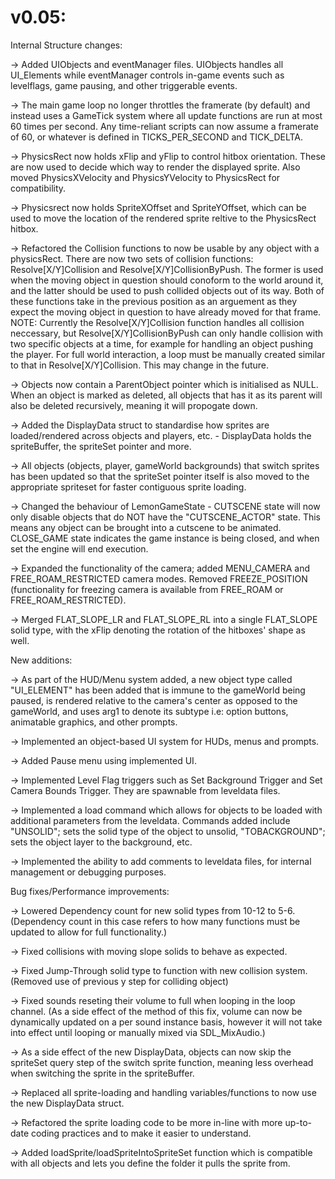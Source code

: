 
# v0.05:

Internal Structure changes: 

-> Added UIObjects and eventManager files. UIObjects handles all UI_Elements while eventManager controls in-game events such as levelflags, game pausing, and other triggerable events.

-> The main game loop no longer throttles the framerate (by default) and instead uses a GameTick system where all update functions are run at most 60 times per second. Any time-reliant 
scripts can now assume a framerate of 60, or whatever is defined in TICKS_PER_SECOND and TICK_DELTA.

-> PhysicsRect now holds xFlip and yFlip to control hitbox orientation. These are now used to decide which way to render the displayed sprite. Also moved PhysicsXVelocity and 
PhysicsYVelocity to PhysicsRect for compatibility.

-> Physicsrect now holds SpriteXOffset and SpriteYOffset, which can be used to move the location of the rendered sprite reltive to the PhysicsRect hitbox.

-> Refactored the Collision functions to now be usable by any object with a physicsRect. There are now two sets of collision functions: Resolve[X/Y]Collision and 
Resolve[X/Y]CollisionByPush. The former is used when the moving object in question should conoform to the world around it, and the latter should be used to push collided objects out of 
its way. Both of these functions take in the previous position as an arguement as they expect the moving object in question to have already moved for that frame.
NOTE: Currently the Resolve[X/Y]Collision function handles all collision neccessary, but Resolve[X/Y]CollisionByPush can only handle collision with two specific objects at a time, for
example for handling an object pushing the player. For full world interaction, a loop must be manually created similar to that in Resolve[X/Y]Collision. This may change in the future.

-> Objects now contain a ParentObject pointer which is initialised as NULL. When an object is marked as deleted, all objects that has it as its parent will also be deleted recursively, 
meaning it will propogate down. 

-> Added the DisplayData struct to standardise how sprites are loaded/rendered across objects and players, etc. - DisplayData holds the spriteBuffer, the spriteSet pointer and more.

-> All objects (objects, player, gameWorld backgrounds) that switch sprites has been updated so that the spriteSet pointer itself is also moved to the appropriate spriteset for faster 
contiguous sprite loading.

-> Changed the behaviour of LemonGameState - CUTSCENE state will now only disable objects that do NOT have the "CUTSCENE_ACTOR" state. This means any object can be brought into a 
cutscene to be animated. CLOSE_GAME state indicates the game instance is being closed, and when set the engine will end execution.

-> Expanded the functionality of the camera; added MENU_CAMERA and FREE_ROAM_RESTRICTED camera modes. Removed FREEZE_POSITION (functionality for freezing camera is available from 
FREE_ROAM or FREE_ROAM_RESTRICTED).

-> Merged FLAT_SLOPE_LR and FLAT_SLOPE_RL into a single FLAT_SLOPE solid type, with the xFlip denoting the rotation of the hitboxes' shape as well.



New additions:

-> As part of the HUD/Menu system added, a new object type called "UI_ELEMENT" has been added that is immune to the gameWorld being paused, is rendered relative to the camera's center 
as opposed to the gameWorld, and uses arg1 to denote its subtype i.e: option buttons, animatable graphics, and other prompts.

-> Implemented an object-based UI system for HUDs, menus and prompts.

-> Added Pause menu using implemented UI.

-> Implemented Level Flag triggers such as Set Background Trigger and Set Camera Bounds Trigger. They are spawnable from leveldata files.

-> Implemented a load command which allows for objects to be loaded with additional parameters from the leveldata. Commands added include "UNSOLID"; sets the solid type of the object 
to unsolid, "TOBACKGROUND"; sets the object layer to the background, etc.

-> Implemented the ability to add comments to leveldata files, for internal management or debugging purposes.



Bug fixes/Performance improvements:

-> Lowered Dependency count for new solid types from 10-12 to 5-6. (Dependency count in this case refers to how many functions must be updated to allow for full functionality.) 

-> Fixed collisions with moving slope solids to behave as expected.

-> Fixed Jump-Through solid type to function with new collision system. (Removed use of previous y step for colliding object)

-> Fixed sounds reseting their volume to full when looping in the loop channel. 
(As a side effect of the method of this fix, volume can now be dynamically updated on a per sound instance basis, however it will not take into effect until looping or manually mixed 
via SDL_MixAudio.)

-> As a side effect of the new DisplayData, objects can now skip the spriteSet query step of the switch sprite function, meaning less overhead when switching the sprite in the 
spriteBuffer.

-> Replaced all sprite-loading and handling variables/functions to now use the new DisplayData struct.

-> Refactored the sprite loading code to be more in-line with more up-to-date coding practices and to make it easier to understand.

-> Added loadSprite/loadSpriteIntoSpriteSet function which is compatible with all objects and lets you define the folder it pulls the sprite from.
